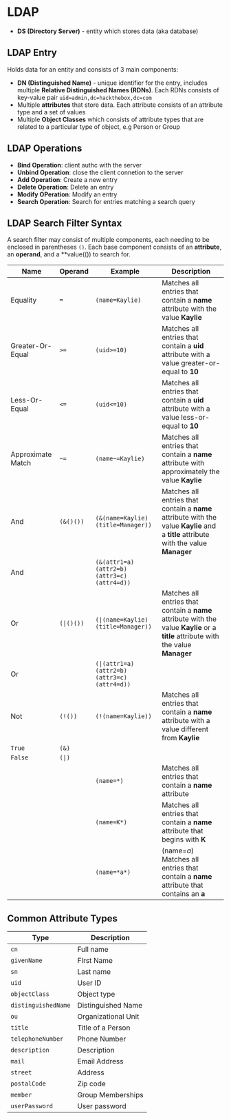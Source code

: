 # LDAP
- **DS (Directory Server)** - entity which stores data (aka database)

## LDAP Entry
Holds data for an entity and consists of 3 main components:
- **DN (Distinguished Name)** - unique identifier for the entry, includes multiple **Relative Distinguished Names (RDNs)**. Each RDNs consists of key-value pair `uid=admin,dc=hackthebox,dc=com`
- Multiple **attributes** that store data. Each attribute consists of an attribute type and a set of values
- Multiple **Object Classes** which consists of attribute types that are related to a particular type of object, e.g Person or Group

## LDAP Operations
- **Bind Operation**: client authc with the server
- **Unbind Operation**: close the client connetion to the server
- **Add Operation**: Create a new entry
- **Delete Operation**: Delete an entry
- **Modify OPeration**: Modify an entry
- **Search Operation**: Search for entries matching a search query

## LDAP Search Filter Syntax
A search filter may consist of multiple components, each needing to be enclosed in parentheses `()`. Each base component consists of an **attribute**, an **operand**, and a **value(()) to search for.

|Name|Operand|Example|Description|
|-|-|-|-|
|Equality|`=`|`(name=Kaylie)`|Matches all entries that contain a **name** attribute with the value **Kaylie**|
|Greater-Or-Equal|`>=`|`(uid>=10)`|Matches all entries that contain a **uid** attribute with a value greater-or-equal to **10**|
|Less-Or-Equal|`<=`|`(uid<=10)`|Matches all entries that contain a **uid** attribute with a value less-or-equal to **10**|
|Approximate Match|`~=`|`(name~=Kaylie)`|Matches all entries that contain a **name** attribute with approximately the value **Kaylie**|
|And|`(&()())`|`(&(name=Kaylie)(title=Manager))`|Matches all entries that contain a **name** attribute with the value **Kaylie** and a **title** attribute with the value **Manager**|
|And||`(&(attr1=a)(attr2=b)(attr3=c)(attr4=d))`||
|Or|`(\|()())`|`(\|(name=Kaylie)(title=Manager))`|Matches all entries that contain a **name** attribute with the value **Kaylie** or a **title** attribute with the value **Manager**|
|Or||`(\|(attr1=a)(attr2=b)(attr3=c)(attr4=d))`||
|Not|`(!())`|`(!(name=Kaylie))`|Matches all entries that contain a **name** attribute with a value different from **Kaylie**|
|`True`|`(&)`||
|`False`|`(\|)`||
|||`(name=*)`|Matches all entries that contain a **name** attribute|
|||`(name=K*)`|Matches all entries that contain a **name** attribute that begins with **K**|
|||`(name=*a*)`|(name=*a*)	Matches all entries that contain a **name** attribute that contains an **a**|

## Common Attribute Types
|Type|Description|
|-|-|
|`cn`|Full name|
|`givenName`|FIrst Name|
|`sn`|Last name|
|`uid`|User ID|
|`objectClass`|Object type|
|`distinguishedName`|Distinguished Name|
|`ou`|Organizational Unit|
|`title`|Title of a Person|
|`telephoneNumber`|Phone Number|
|`description`|Description|
|`mail`|Email Address|
|`street`|Address|
|`postalCode`|Zip code|
|`member`|Group Memberships|
|`userPassword`|User password|